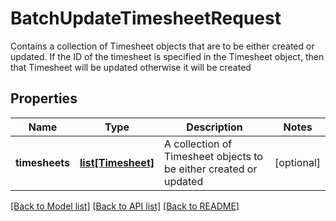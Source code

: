 # BatchUpdateTimesheetRequest

Contains a collection of Timesheet objects that are to be either created or updated.  If the ID of the timesheet is specified in the Timesheet object, then that Timesheet will be updated otherwise it will be created
## Properties
Name | Type | Description | Notes
------------ | ------------- | ------------- | -------------
**timesheets** | [**list[Timesheet]**](Timesheet.md) | A collection of Timesheet objects to be either created or updated | [optional] 

[[Back to Model list]](../README.md#documentation-for-models) [[Back to API list]](../README.md#documentation-for-api-endpoints) [[Back to README]](../README.md)


